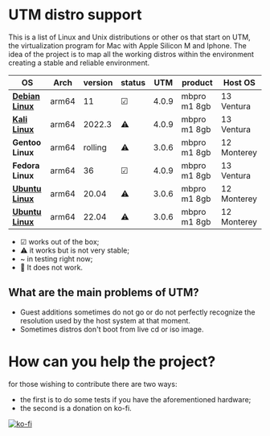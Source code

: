 # UTM distro support
This is a list of Linux and Unix distributions or other os that start on UTM, the virtualization program for Mac with Apple Silicon M and Iphone.
The idea of the project is to map all the working distros within the environment creating a stable and reliable environment.

|       OS             |      Arch     |   version  |    status   |   UTM       |   product     |   Host OS    |
|----------------------|---------------|------------|-------------| ----------- | ------------- | ------------ |
|     **<a href="https://github.com/NF02/UTM-distro-support/blob/main/report/Debian11.md">Debian Linux</a>**       |     arm64     |     11     |      ☑      |  4.0.9      | mbpro m1 8gb  |  13 Ventura  |
|     **<a href="https://github.com/NF02/UTM-distro-support/blob/main/report/kali2022-3.md">Kali Linux</a>**   |     arm64     |  2022.3    |      ⚠      |  4.0.9      | mbpro m1 8gb  |  13 Ventura  |
|     **Gentoo Linux** |     arm64     |   rolling  |      ⚠      |  3.0.6      | mbpro m1 8gb  |  12 Monterey |
|     **Fedora Linux** |     arm64     |     36     |      ☑      |  4.0.9      | mbpro m1 8gb  |  13 Ventura  |
|     **<a href="https://github.com/NF02/UTM-distro-support/blob/main/report/Ubuntu-2004.md">Ubuntu Linux</a>** |     arm64     |     20.04  |      ⚠      |  3.0.6      | mbpro m1 8gb  |  12 Monterey |
|     **<a href="https://github.com/NF02/UTM-distro-support/blob/main/report/Ubuntu-2204.md">Ubuntu Linux</a>** |     arm64     |     22.04  |      ⚠      |  3.0.6      | mbpro m1 8gb  |  12 Monterey |

- ☑ works out of the box;
- ⚠ it works but is not very stable;
- ~ in testing right now;
- 🚫 It does not work.

## What are the main problems of UTM?
- Guest additions sometimes do not go or do not perfectly recognize the resolution used by the host system at that moment.
- Sometimes distros don't boot from live cd or iso image.

# How can you help the project?
for those wishing to contribute there are two ways:
- the first is to do some tests if you have the aforementioned hardware;
- the second is a donation on ko-fi.

[![ko-fi](https://ko-fi.com/img/githubbutton_sm.svg)](https://ko-fi.com/A0A3CDMP9)

